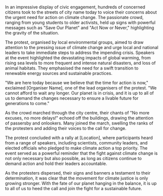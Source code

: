 In an impressive display of civic engagement, hundreds of concerned citizens took to the streets of city name today to voice their concerns about the urgent need for action on climate change. The passionate crowd, ranging from young students to older activists, held up signs with powerful messages such as "Save Our Planet" and "Act Now or Never," highlighting the gravity of the situation.

The protest, organised by local environmental groups, aimed to draw attention to the pressing issue of climate change and urge local and national leaders to take immediate steps to address the impending crisis. Speakers at the event highlighted the devastating impacts of global warming, from rising sea levels to more frequent and intense natural disasters, and loss of animal habitats. They emphasised the need for a swift transition to renewable energy sources and sustainable practices.

"We are here today because we believe that the time for action is now," exclaimed [Organiser Name], one of the lead organisers of the protest. "We cannot afford to wait any longer. Our planet is in crisis, and it is up to all of us to demand the changes necessary to ensure a livable future for generations to come."

As the crowd marched through the city centre, their chants of "No more excuses, no more delays!" echoed off the buildings, drawing the attention of passersby and onlookers. Many joined the march, swelling the ranks of the protesters and adding their voices to the call for change.

The protest concluded with a rally at [Location], where participants heard from a range of speakers, including scientists, community leaders, and elected officials who pledged to make climate action a top priority. The event served as a powerful reminder that the fight against climate change is not only necessary but also possible, as long as citizens continue to demand action and hold their leaders accountable.

As the protesters dispersed, their signs and banners a testament to their determination, it was clear that the movement for climate justice is only growing stronger. With the fate of our planet hanging in the balance, it is up to all of us to heed the call and join the fight for a sustainable future.
